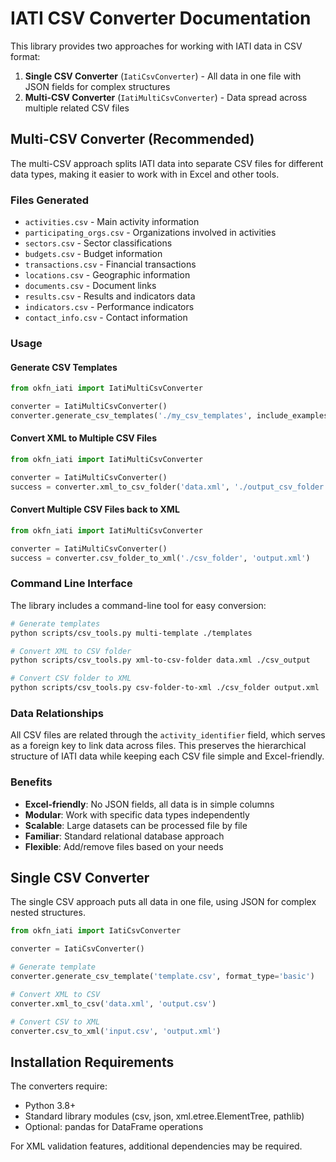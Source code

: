 # IATI CSV Converter Documentation

This library provides two approaches for working with IATI data in CSV format:

1. **Single CSV Converter** (`IatiCsvConverter`) - All data in one file with JSON fields for complex structures
2. **Multi-CSV Converter** (`IatiMultiCsvConverter`) - Data spread across multiple related CSV files

## Multi-CSV Converter (Recommended)

The multi-CSV approach splits IATI data into separate CSV files for different data types, making it easier to work with in Excel and other tools.

### Files Generated

- `activities.csv` - Main activity information
- `participating_orgs.csv` - Organizations involved in activities
- `sectors.csv` - Sector classifications
- `budgets.csv` - Budget information
- `transactions.csv` - Financial transactions
- `locations.csv` - Geographic information
- `documents.csv` - Document links
- `results.csv` - Results and indicators data
- `indicators.csv` - Performance indicators
- `contact_info.csv` - Contact information

### Usage

#### Generate CSV Templates

```python
from okfn_iati import IatiMultiCsvConverter

converter = IatiMultiCsvConverter()
converter.generate_csv_templates('./my_csv_templates', include_examples=True)
```

#### Convert XML to Multiple CSV Files

```python
from okfn_iati import IatiMultiCsvConverter

converter = IatiMultiCsvConverter()
success = converter.xml_to_csv_folder('data.xml', './output_csv_folder')
```

#### Convert Multiple CSV Files back to XML

```python
from okfn_iati import IatiMultiCsvConverter

converter = IatiMultiCsvConverter()
success = converter.csv_folder_to_xml('./csv_folder', 'output.xml')
```

### Command Line Interface

The library includes a command-line tool for easy conversion:

```bash
# Generate templates
python scripts/csv_tools.py multi-template ./templates

# Convert XML to CSV folder
python scripts/csv_tools.py xml-to-csv-folder data.xml ./csv_output

# Convert CSV folder to XML
python scripts/csv_tools.py csv-folder-to-xml ./csv_folder output.xml
```

### Data Relationships

All CSV files are related through the `activity_identifier` field, which serves as a foreign key to link data across files. This preserves the hierarchical structure of IATI data while keeping each CSV file simple and Excel-friendly.

### Benefits

- **Excel-friendly**: No JSON fields, all data is in simple columns
- **Modular**: Work with specific data types independently
- **Scalable**: Large datasets can be processed file by file
- **Familiar**: Standard relational database approach
- **Flexible**: Add/remove files based on your needs

## Single CSV Converter

The single CSV approach puts all data in one file, using JSON for complex nested structures.

```python
from okfn_iati import IatiCsvConverter

converter = IatiCsvConverter()

# Generate template
converter.generate_csv_template('template.csv', format_type='basic')

# Convert XML to CSV
converter.xml_to_csv('data.xml', 'output.csv')

# Convert CSV to XML
converter.csv_to_xml('input.csv', 'output.xml')
```

## Installation Requirements

The converters require:
- Python 3.8+
- Standard library modules (csv, json, xml.etree.ElementTree, pathlib)
- Optional: pandas for DataFrame operations

For XML validation features, additional dependencies may be required.
